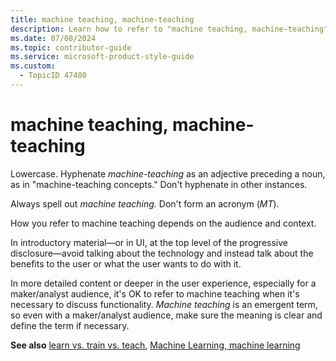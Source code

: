```yaml
---
title: machine teaching, machine-teaching
description: Learn how to refer to "machine teaching, machine-teaching" in your content.
ms.date: 07/08/2024
ms.topic: contributor-guide
ms.service: microsoft-product-style-guide
ms.custom:
  - TopicID 47480
---
```



# machine teaching, machine-teaching

Lowercase. Hyphenate *machine-teaching* as an adjective preceding a noun, as in "machine-teaching concepts." Don't hyphenate in other instances.

Always spell out *machine teaching.* Don't form an acronym (*MT*).

How you refer to machine teaching depends on the audience and context.

In introductory material—or in UI, at the top level of the progressive disclosure—avoid talking about the technology and instead talk about the benefits to the user or what the user wants to do with it.

In more detailed content or deeper in the user experience, especially for a maker/analyst audience, it's OK to refer to machine teaching when it's necessary to discuss functionality. *Machine teaching* is an emergent term, so even with a maker/analyst audience, make sure the meaning is clear and define the term if necessary.

**See also** [learn vs. train vs. teach](~\a_z_names_terms\l\learn-vs-train-vs-teach.md), [Machine Learning, machine learning](~\a_z_names_terms\m\machine-learning-machine-learning.md)

